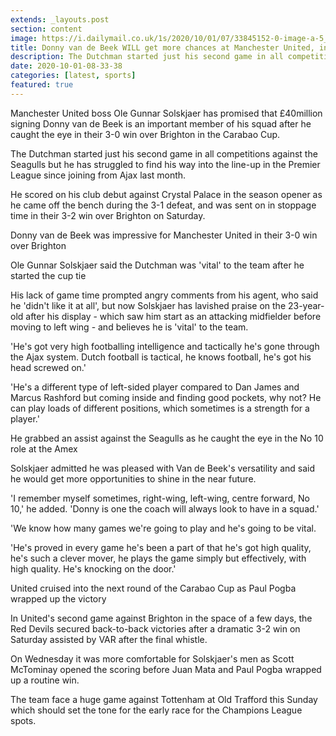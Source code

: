 ```yaml
---
extends: _layouts.post
section: content
image: https://i.dailymail.co.uk/1s/2020/10/01/07/33845152-0-image-a-5_1601533026863.jpg 
title: Donny van de Beek WILL get more chances at Manchester United, insists Ole Gunnar Solskjaer 
description: The Dutchman started just his second game in all competitions against the Seagulls but he has struggled to find his way into the line-up in the Premier League since joining from Ajax for £40m. 
date: 2020-10-01-08-33-38 
categories: [latest, sports] 
featured: true 
--- 
```

Manchester United boss Ole Gunnar Solskjaer has promised that £40million signing Donny van de Beek is an important member of his squad after he caught the eye in their 3-0 win over Brighton in the Carabao Cup.

The Dutchman started just his second game in all competitions against the Seagulls but he has struggled to find his way into the line-up in the Premier League since joining from Ajax last month.

He scored on his club debut against Crystal Palace in the season opener as he came off the bench during the 3-1 defeat, and was sent on in stoppage time in their 3-2 win over Brighton on Saturday.

Donny van de Beek was impressive for Manchester United in their 3-0 win over Brighton 

Ole Gunnar Solskjaer said the Dutchman was 'vital' to the team after he started the cup tie 

His lack of game time prompted angry comments from his agent, who said he 'didn't like it at all', but now Solskjaer has lavished praise on the 23-year-old after his display - which saw him start as an attacking midfielder before moving to left wing - and believes he is 'vital' to the team. 

'He's got very high footballing intelligence and tactically he's gone through the Ajax system. Dutch football is tactical, he knows football, he's got his head screwed on.' 

'He's a different type of left-sided player compared to Dan James and Marcus Rashford but coming inside and finding good pockets, why not? He can play loads of different positions, which sometimes is a strength for a player.'

He grabbed an assist against the Seagulls as he caught the eye in the No 10 role at the Amex 

Solskjaer admitted he was pleased with Van de Beek's versatility and said he would get more opportunities to shine in the near future. 

'I remember myself sometimes, right-wing, left-wing, centre forward, No 10,' he added. 'Donny is one the coach will always look to have in a squad.' 

'We know how many games we're going to play and he's going to be vital. 

'He's proved in every game he's been a part of that he's got high quality, he's such a clever mover, he plays the game simply but effectively, with high quality. He's knocking on the door.'

United cruised into the next round of the Carabao Cup as Paul Pogba wrapped up the victory 

In United's second game against Brighton in the space of a few days, the Red Devils secured back-to-back victories after a dramatic 3-2 win on Saturday assisted by VAR after the final whistle. 

On Wednesday it was more comfortable for Solskjaer's men as Scott McTominay opened the scoring before Juan Mata and Paul Pogba wrapped up a routine win.

The team face a huge game against Tottenham at Old Trafford this Sunday which should set the tone for the early race for the Champions League spots. 


